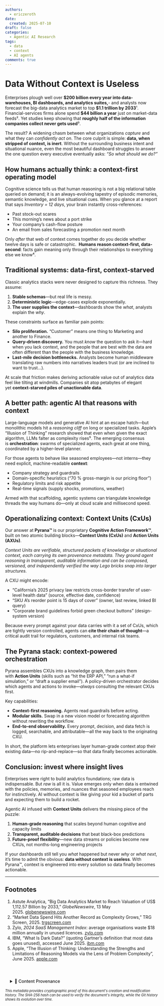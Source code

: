 ```yaml
---
authors:
  - ericzeroth
date:
  created: 2025-07-10
draft: false
categories:
  - Agentic AI Research
tags:
  - data
  - context
  - AI agents
comments: true
---
```

# Data Without Context is Useless

Enterprises plough well over **\$200 billion every year into data-warehouses, BI dashboards, and analytics suites,**- and analysts now forecast the big-data analytics market to top **\$1.1 trillion by 2033**¹. Financial-services firms alone spend **\$44 billion a year** just on market-data feeds². Yet studies keep showing that **roughly half of the information companies collect never gets used**³.

<!-- more -->

The result? A widening chasm between what organizations *capture* and what they can *confidently act on*. The core culprit is simple: **data, when stripped of context, is inert**. Without the surrounding business intent and situational nuance, even the most beautiful dashboard struggles to answer the one question every executive eventually asks: *“So what should we do?”*

## How humans actually think: a context-first operating model

Cognitive science tells us that human reasoning is not a big relational table queried on demand; it is an always-evolving tapestry of episodic memories, semantic knowledge, and live situational cues. When you glance at a report that says *Inventory \= 12 days*, your brain instantly cross-references:

* Past stock-out scares  
* This morning’s news about a port strike  
* Your company’s cash-flow posture  
* An email from sales forecasting a promotion next month

Only *after* that web of context comes together do you decide whether twelve days is safe or catastrophic.  **Humans reason context-first, data-second**: facts gain meaning only through their relationships to everything else we know⁴.

## Traditional systems: data-first, context-starved

Classic analytics stacks were never designed to capture this richness. They assume:

1. **Stable schemas**—but real life is messy.  
2. **Deterministic logic**—edge-cases explode exponentially.  
3. **The user supplies the context**—dashboards show the *what*, analysts explain the *why*.

These constraints surface as familiar pain points:

* **Silo proliferation.** “Customer” means one thing to Marketing and another to Finance.  
* **Query-driven discovery.** You must *know* the question to ask it—hard when you lack context, and the people that are best with the data are often different than the people with the business knowledge.   
* **Last-mile decision bottlenecks.** Analysts become human middleware translating raw numbers into narratives leaders trust (or are inclined to want to trust…).

At scale that friction makes deriving actionable value out of analytics data feel like tilting at windmills. Companies sit atop petabytes of elegant yet **context-starved piles of unactionable data**.

## A better path: agentic AI that reasons with context

Large-language models and generative AI hint at an escape hatch—but monolithic models hit a *reasoning cliff* on long or specialized tasks. Apple’s “Illusion of Thinking” research showed that even when given the exact algorithm, LLMs falter as complexity rises⁵. The emerging consensus is **orchestration**: swarms of specialized agents, each great at one thing, coordinated by a higher-level planner.

For those agents to behave like seasoned employees—not interns—they need explicit, machine-readable **context**:

* Company strategy and guardrails  
* Domain-specific heuristics (“70 % gross-margin is our pricing floor”)  
* Regulatory limits and risk appetite  
* Real-time signals (supply shocks, promotions, weather)

Armed with that scaffolding, agentic systems can triangulate knowledge threads the way humans do—only at cloud scale and millisecond speed.

## Operationalizing context: Context Units (CxUs)

Our answer at **Pyrana™** is our proprietary **Cognitive Action Framework™**, built on two atomic building blocks—**Context Units (CxUs)** and **Action Units (AXUs)**.

*Context Units are verifiable, structured packets of knowledge or situational context, each carrying its own provenance metadata. They ground agent reasoning in transparent, auditable information and can be composed, versioned, and independently verified the way Lego bricks snap into larger structures.*

A CXU might encode:

* “California’s 2025 privacy law restricts cross-border transfer of user-level health data” (source, effective date, confidence)  
* “SKU A’s reorder point is 15 days of cover” (owner, last review, linked BI query)  
* “Corporate brand guidelines forbid green checkout buttons” (design-system version)

Because every prompt against your data carries with it a set of CxUs, which are tightly version controlled, agents can **cite their chain of thought**—a critical audit trail for regulators, customers, and internal risk teams.

## The Pyrana stack: context-powered orchestration

Pyrana assembles CXUs into a knowledge graph, then pairs them with **Action Units** (skills such as “hit the ERP API,” “run a what-if simulation,” or “draft a supplier email”). A policy-driven orchestrator decides which agents and actions to invoke—*always* consulting the relevant CXUs first.

Key capabilities:

* **Context-first reasoning.** Agents read guardrails before acting.  
* **Modular skills.** Swap in a new vision model or forecasting algorithm without rewriting the workflow.  
* **End-to-end observability.** Every prompt, decision, and data fetch is logged, searchable, and attributable—all the way back to the originating CXU.

In short, the platform lets enterprises layer human-grade context atop their existing data—no rip-and-replace—so that data finally becomes actionable.

## Conclusion: invest where insight lives

Enterprises were right to build analytics foundations; raw data is indispensable. But *raw* is all it is. Value emerges only when data is entwined with the policies, memories, and nuances that seasoned employees reach for instinctively. AI without context is like giving your kid a bucket of parts and expecting them to build a rocket.

Agentic AI infused with **Context Units** delivers the missing piece of the puzzle:

1. **Human-grade reasoning** that scales beyond human cognitive and capacity limits  
2. **Transparent, auditable decisions** that beat black-box predictions  
3. **Future-proof flexibility**—new data streams or policies become new CXUs, not months-long engineering projects

If your dashboards still tell you *what* happened but never *why* or *what next*, it’s time to admit the obvious: **data without context is useless**. With Pyrana™, context is engineered into every solution so data finally becomes actionable.

---

## Footnotes

1. Astute Analytica, “Big Data Analytics Market to Reach Valuation of US\$ 1,112.57 Billion by 2033,” *GlobeNewswire*, 13 May 2025. [globenewswire.com](https://www.globenewswire.com/news-release/2025/05/13/3080277/0/en/Big-Data-Analytics-Market-to-Reach-Valuation-of-US-1-112-57-Billion-by-2033-Astute-Analytica.html?utm_source=chatgpt.com)  
2. “Market Data Spend Hits Another Record as Complexity Grows,” TRG Screen, 2025. [trgscreen.com](https://www.trgscreen.com/market-data-spend-hits-another-record-as-complexity-grows?utm_source=chatgpt.com)  
3. Zylo, *2024 SaaS Management Index*: average organisations waste \$18 million annually in unused licences. [zylo.com](https://zylo.com/news/2024-saas-management-index/?utm_source=chatgpt.com)  
4. IBM, “What Is Dark Data?” (quoting Gartner’s definition that most data goes unused), accessed June 2025. [ibm.com](https://www.ibm.com/think/topics/dark-data?utm_source=chatgpt.com)  
5. Apple, “The Illusion of Thinking: Understanding the Strengths and Limitations of Reasoning Models via the Lens of Problem Complexity”, June 2025\. [apple.com](https://machinelearning.apple.com/research/illusion-of-thinking)

<!-- BLOG_GIT_METADATA START -->

<div class="blog-git-metadata" style="margin-top: 2rem; padding-top: 1rem; border-top: 1px solid var(--md-default-fg-color--lightest);">
  <details style="background: var(--md-code-bg-color); padding: 0.5rem 1rem; border-radius: 0.2rem;">
    <summary style="cursor: pointer; font-weight: 500; color: var(--md-default-fg-color--light);">
      📝 Content Provenance
    </summary>
    <div style="margin-top: 1rem; font-size: 0.9em;">
      <p style="margin: 0.5rem 0;"><strong>Created:</strong> 2025-07-23</p>
      <p style="margin: 0.5rem 0;"><strong>Last Modified:</strong> 2025-07-23</p>
      <p style="margin: 0.5rem 0;"><strong>Total Revisions:</strong> 1</p>
      <p style="margin: 0.5rem 0;"><strong>File SHA-256:</strong> <code style="font-size: 0.85em;">d47911ff771f674f...</code></p>
      
      <div style="margin-top: 1rem;">
        <p style="margin: 0.5rem 0; font-weight: 500;">Recent Changes:</p>
        <table style="width: 100%; font-size: 0.85em; margin-top: 0.5rem;">
          <thead>
            <tr style="border-bottom: 1px solid var(--md-default-fg-color--lightest);">
              <th style="text-align: left; padding: 0.25rem;">Date</th>
              <th style="text-align: left; padding: 0.25rem;">Author</th>
              <th style="text-align: left; padding: 0.25rem;">Change</th>
            </tr>
          </thead>
          <tbody>
            <tr>
              <td style="padding: 0.25rem;">2025-07-23</td>
              <td style="padding: 0.25rem;">James Canterbury</td>
              <td style="padding: 0.25rem;">Added CxU posts and custom Admonitions</td>
            </tr>
          </tbody>
        </table>
      </div>
      
      <p style="margin-top: 1rem; margin-bottom: 0;">
        <a href="https://github.com/zeroth-tech/blogs/blob/b9419ce5299242a41df9572414a7e2e6dd8eecf8/docs/posts/Data_Without_Context_is_Useless.docx.md" target="_blank" style="color: var(--md-primary-fg-color); text-decoration: none;">
          View Full History on GitHub →
        </a>
      </p>
    </div>
  </details>
  
  <div style="margin-top: 0.5rem; font-size: 0.8em; color: var(--md-default-fg-color--lighter);">
    <p style="margin: 0;">
      <em>This metadata provides cryptographic proof of this document's creation and modification history. 
      The SHA-256 hash can be used to verify the document's integrity, while the Git history shows its evolution over time.</em>
    </p>
  </div>
</div>

<!-- BLOG_GIT_METADATA END -->

